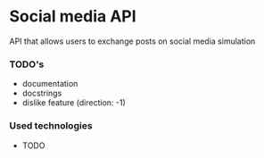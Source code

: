 # Social media API
API that allows users to exchange posts on
social media simulation

### TODO's
- documentation
- docstrings
- dislike feature (direction: -1)

### Used technologies
- TODO